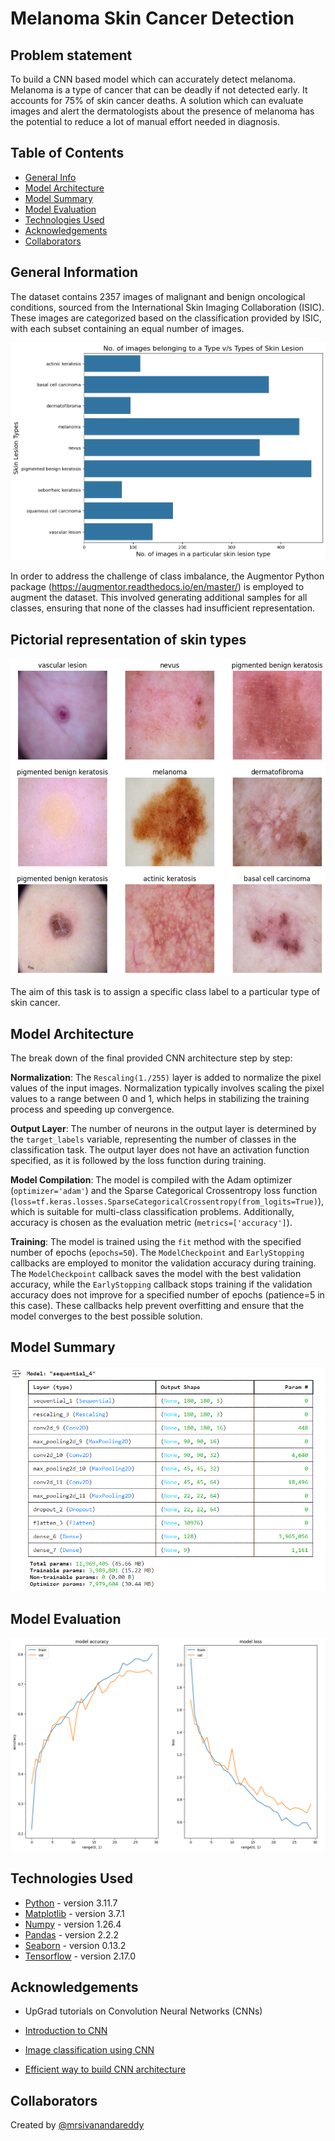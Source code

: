 # Melanoma Skin Cancer Detection


## Problem statement

To build a CNN based model which can accurately detect melanoma. Melanoma is a type of cancer that can be deadly if not detected early. It accounts for 75% of skin cancer deaths. A solution which can evaluate images and alert the dermatologists about the presence of melanoma has the potential to reduce a lot of manual effort needed in diagnosis.

## Table of Contents

- [General Info](#general-information)
- [Model Architecture](#model-architecture)
- [Model Summary](#model-summary)
- [Model Evaluation](#model-evaluation)
- [Technologies Used](#technologies-used)
- [Acknowledgements](#acknowledgements)
- [Collaborators](#collaborators)

<!-- You can include any other section that is pertinent to your problem -->

## General Information

The dataset contains 2357 images of malignant and benign oncological conditions, sourced from the International Skin Imaging Collaboration (ISIC). These images are categorized based on the classification provided by ISIC, with each subset containing an equal number of images.

![datasetgraph](./images/class.png)

In order to address the challenge of class imbalance, the Augmentor Python package (https://augmentor.readthedocs.io/en/master/) is employed to augment the dataset. This involved generating additional samples for all classes, ensuring that none of the classes had insufficient representation.

## Pictorial representation of skin types

![skincancertypes](./images/cancer_types.png)

The aim of this task is to assign a specific class label to a particular type of skin cancer.

## Model Architecture

The break down of the final provided CNN architecture step by step:

**Normalization**: The `Rescaling(1./255)` layer is added to normalize the pixel values of the input images. Normalization typically involves scaling the pixel values to a range between 0 and 1, which helps in stabilizing the training process and speeding up convergence.

**Output Layer**: The number of neurons in the output layer is determined by the `target_labels` variable, representing the number of classes in the classification task. The output layer does not have an activation function specified, as it is followed by the loss function during training.

**Model Compilation**: The model is compiled with the Adam optimizer (`optimizer='adam'`) and the Sparse Categorical Crossentropy loss function (`loss=tf.keras.losses.SparseCategoricalCrossentropy(from_logits=True)`), which is suitable for multi-class classification problems. Additionally, accuracy is chosen as the evaluation metric (`metrics=['accuracy']`).

**Training**: The model is trained using the `fit` method with the specified number of epochs (`epochs=50`). The `ModelCheckpoint` and `EarlyStopping` callbacks are employed to monitor the validation accuracy during training. The `ModelCheckpoint` callback saves the model with the best validation accuracy, while the `EarlyStopping` callback stops training if the validation accuracy does not improve for a specified number of epochs (patience=5 in this case). These callbacks help prevent overfitting and ensure that the model converges to the best possible solution.

## Model Summary

![Model Architecture](./images/model_summary.png)

## Model Evaluation

![Model Evaluation](./images/model_evaluation.png)

## Technologies Used

- [Python](https://www.python.org/) - version 3.11.7
- [Matplotlib](https://matplotlib.org/) - version 3.7.1
- [Numpy](https://numpy.org/) - version 1.26.4
- [Pandas](https://pandas.pydata.org/) - version 2.2.2
- [Seaborn](https://seaborn.pydata.org/) - version 0.13.2
- [Tensorflow](https://www.tensorflow.org/) - version 2.17.0

<!-- As the libraries versions keep on changing, it is recommended to mention the version of library used in this project -->

## Acknowledgements

- UpGrad tutorials on Convolution Neural Networks (CNNs)

- [Introduction to CNN](https://www.analyticsvidhya.com/blog/2021/05/convolutional-neural-networks-cnn/)

- [Image classification using CNN](https://www.analyticsvidhya.com/blog/2020/02/learn-image-classification-cnn-convolutional-neural-networks-3-datasets/)

- [Efficient way to build CNN architecture](https://towardsdatascience.com/a-guide-to-an-efficient-way-to-build-neural-network-architectures-part-ii-hyper-parameter-42efca01e5d7)

## Collaborators

Created by [@mrsivanandareddy](https://github.com/mrsivanandareddy)

